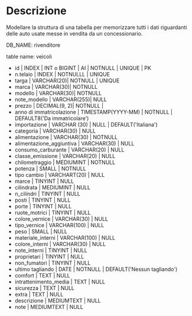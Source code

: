 # Descrizione

Modellare la struttura di una tabella per memorizzare tutti i dati riguardanti delle auto usate messe in vendita da un concessionario.

DB_NAME: rivenditore


table name: veicoli

- id						| INDEX		| INT o BIGINT | AI | NOTNULL | UNIQUE | PK
- n.telaio					| INDEX		| NOTNULLL 	| UNIQUE 
- targa						| VARCHAR(20)| NOTNULL 	| UNIQUE
- marca						| VARCHAR(30)| NOTNULL	
- modello					| VARCHAR(30)| NOTNULL
- note_modello				| VARCHAR(255)| NULL
- prezzo					| DECIMAL(9, 2)| NOTNULL |
- anno di immatricolazione	| TIMESTAMP(YYYY-MM) | NOTNULL | DEFAULT8('Da immatricolare')
- importazione				| VARCHAR (30) | NULL | DEFAULT('Italiana')
- categoria					| VARCHAR(30) 	| NULL
- alimentazione				| VARCHAR(30) 	| NOTNULL 
- alimentazione_aggiuntiva	| VARCHAR(30) 	| NULL
- consumo_carburante		| VARCHAR(20)	| NULL 
- classe_emissione			| VARCHAR(20)	| NULL 
- chilometraggio			| MEDIUMINT		| NOTNULL
- potenza					| SMALL			| NOTNULL
- tipo cambio				| VARCHART(20)	| NULL
- marce						| TINYINT		| NULL
- cilindrata				| MEDIUMINT		| NULL
- n_cilindri				| TINYINT		| NULL
- posti						| TINYINT		| NULL
- porte						| TINYINT		| NULL
- ruote_motrici				| TINYINT		| NULL
- colore_vernice			| VARCHAR(30) 	| NULL
- tipo_vernice				| VARCHAR(100) 	| NULL
- peso						| SMALL			| NULL
- materiale_interni			| VARCHAR(100) 	| NULL
- colore_interni			| VARCHAR(30) 	| NULL
- note_interni				| TINYINT		| NULL
- proprietari				| TINYINT		| NULL
- non_fumatori				| TINYINT		| NULL
- ultimo tagliando			| DATE			| NOTNULL	| DEFAULT('Nessun tagliando')
- comfort					| TEXT			| NULL
- intrattenimento_media		| TEXT			| NULL
- sicurezza					| TEXT			| NULL
- extra						| TEXT			| NULL
- descrizione				| MEDIUMTEXT	| NULL
- note						| MEDIUMTEXT	| NULL